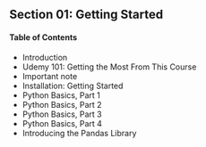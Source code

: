 ## Section 01: Getting Started

#### Table of Contents
- Introduction
- Udemy 101: Getting the Most From This Course
- Important note
- Installation: Getting Started
- Python Basics, Part 1
- Python Basics, Part 2
- Python Basics, Part 3
- Python Basics, Part 4
- Introducing the Pandas Library


